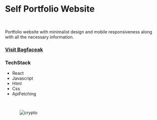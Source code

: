 <h1>Self Portfolio Website</h1>
<br/>
<p>Portfolio website with minimalist design and mobile responsiveness along with all the necessary information.</p>
<h3><a href="https://bagfaceakcrypto.herokuapp.com/](https://bagfaceak.herokuapp.com/">Visit Bagfaceak</a></h3>
<h3>TechStack</h3>
<ul>
<li>React</li>
<li>Javascript</li>
<li>Html</li>
<li>Css</li>
<li>ApiFetching</li>
<ul/>
<br/>

![crypto](https://user-images.githubusercontent.com/63549062/185877011-9ef79b4a-69a7-4687-96d4-fcd736fd5ae2.png)


